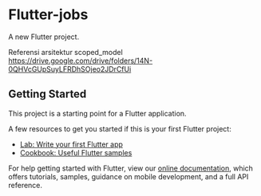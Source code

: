 # Flutter-jobs

A new Flutter project.

Referensi arsitektur scoped_model https://drive.google.com/drive/folders/14N-0QHVcGUpSuyLFRDhSOjeo2JDrCfUi

## Getting Started

This project is a starting point for a Flutter application.

A few resources to get you started if this is your first Flutter project:

- [Lab: Write your first Flutter app](https://flutter.dev/docs/get-started/codelab)
- [Cookbook: Useful Flutter samples](https://flutter.dev/docs/cookbook)

For help getting started with Flutter, view our
[online documentation](https://flutter.dev/docs), which offers tutorials,
samples, guidance on mobile development, and a full API reference.
